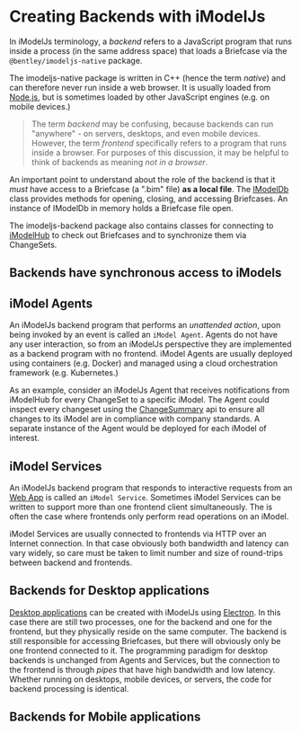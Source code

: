 # Creating Backends with iModelJs

In iModelJs terminology, a *backend* refers to a JavaScript program that runs inside a process (in the same address space)
that loads a Briefcase via the `@bentley/imodeljs-native` package.

The imodeljs-native package is written in C++ (hence the term *native*) and can therefore never run inside a
web browser. It is usually loaded from [Node.js](https://nodejs.org), but is sometimes loaded by other
JavaScript engines (e.g. on mobile devices.)

> The term *backend* may be confusing, because backends can run "anywhere" - on servers, desktops, and even mobile devices. However, the term
*frontend* specifically refers to a program that runs inside a browser. For purposes of this discussion,
it may be helpful to think of backends as meaning *not in a browser*.

An important point to understand about the role of the backend is that it *must* have access to a Briefcase (a ".bim" file) **as a local file**.
The [IModelDb]($imodeljs-backend.IModelDb) class provides methods for opening, closing, and accessing Briefcases. An instance of IModelDb in memory holds a Briefcase file open.

The imodeljs-backend package also contains classes for connecting to [iModelHub](IModelHub) to check out Briefcases and to synchronize them via ChangeSets.

## Backends have synchronous access to iModels

## iModel Agents

An iModelJs backend program that performs an *unattended action*, upon being invoked by an event is called an `iModel Agent`. Agents do
not have any user interaction, so from an iModelJs perspective they are implemented as a backend program with no frontend. iModel Agents
are usually deployed using containers (e.g. Docker) and managed using a cloud orchestration framework (e.g. Kubernetes.)

As an example, consider an iModelJs Agent that receives notifications from iModelHub for every ChangeSet to a specific iModel.
The Agent could inspect every changeset using the [ChangeSummary]($imodeljs-backend.ChangeSummaryManager) api to ensure all
changes to its iModel are in compliance with company standards. A separate instance of the Agent would be deployed for each iModel of interest.

## iModel Services

An iModelJs backend program that responds to interactive requests from an [Web App](WebApps) is called an `iModel Service`.
Sometimes iModel Services can be written to support more than one frontend client simultaneously.
The is often the case where frontends only perform read operations on an iModel.

iModel Services are usually connected to frontends via HTTP over an Internet connection. In that case obviously both
bandwidth and latency can vary widely, so care must be taken to limit number and size of round-trips between backend and frontends.

## Backends for Desktop applications

[Desktop applications](DesktopApps) can be created with iModelJs using [Electron](https://electronjs.org/). In this case there are still two processes,
one for the backend and one for the frontend, but they physically reside on the same computer. The backend is still responsible for
accessing Briefcases, but there will obviously only be one frontend connected to it. The programming paradigm for desktop
backends is unchanged from Agents and Services, but the connection to the frontend is through *pipes* that have high bandwidth and low latency.
Whether running on desktops, mobile devices, or servers, the code for backend processing is identical.

## Backends for Mobile applications
